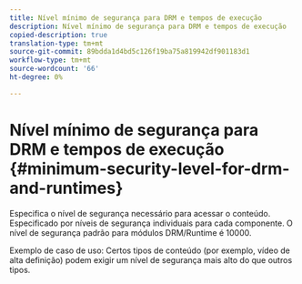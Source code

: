 ```yaml
---
title: Nível mínimo de segurança para DRM e tempos de execução
description: Nível mínimo de segurança para DRM e tempos de execução
copied-description: true
translation-type: tm+mt
source-git-commit: 89bdda1d4bd5c126f19ba75a819942df901183d1
workflow-type: tm+mt
source-wordcount: '66'
ht-degree: 0%

---
```



# Nível mínimo de segurança para DRM e tempos de execução {#minimum-security-level-for-drm-and-runtimes}

Especifica o nível de segurança necessário para acessar o conteúdo. Especificado por níveis de segurança individuais para cada componente. O nível de segurança padrão para módulos DRM/Runtime é 10000.

Exemplo de caso de uso: Certos tipos de conteúdo (por exemplo, vídeo de alta definição) podem exigir um nível de segurança mais alto do que outros tipos.
